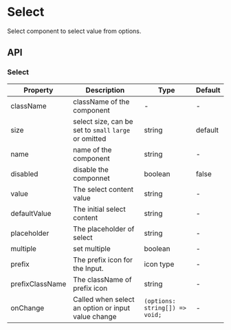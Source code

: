 # Select

Select component to select value from options.

<Demos />

## API

### Select

| Property | Description | Type | Default |
| --- | --- | --- | --- |
| className | className of the component | - | - |
| size | select size, can be set to `small` `large` or omitted | string | default |
| name | name of the component | string | - |
| disabled | disable the componnet | boolean | false |
| value | The select content value | string | - |
| defaultValue | The initial select content | string | - |
| placeholder | The placeholder of select | string | - |
| multiple | set multiple | boolean | - |
| prefix | The prefix icon for the Input. | icon type | - |
| prefixClassName | The className of prefix icon | string | - |
| onChange | Called when select an option or input value change | `(options: string[]) => void;` | - |
